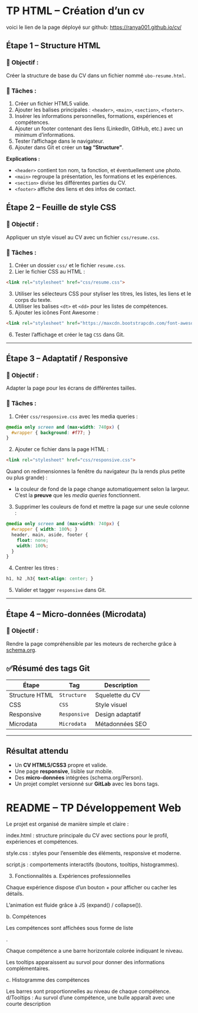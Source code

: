 
# TP HTML – Création d’un cv

 voici le lien de la page déployé sur github:
  https://ranya001.github.io/cv/
## Étape 1 – Structure HTML

### 🔹 Objectif :
Créer la structure de base du CV dans un fichier nommé `ubo-resume.html`.

### 🔸 Tâches :
1. Créer un fichier HTML5 valide.
2. Ajouter les balises principales : `<header>`, `<main>`, `<section>`, `<footer>`.
3. Insérer les informations personnelles, formations, expériences et compétences.
4. Ajouter un footer contenant des liens (LinkedIn, GitHub, etc.) avec un minimum d’informations.
5. Tester l’affichage dans le navigateur.
6. Ajouter dans Git et créer un **tag “Structure”**.

**Explications :**
- `<header>` contient ton nom, ta fonction, et éventuellement une photo.
- `<main>` regroupe la présentation, les formations et les expériences.
- `<section>` divise les différentes parties du CV.
- `<footer>` affiche des liens et des infos de contact.


##  Étape 2 – Feuille de style CSS

### 🔹 Objectif :
Appliquer un style visuel au CV avec un fichier `css/resume.css`.

### 🔸 Tâches :
1. Créer un dossier `css/` et le fichier `resume.css`.
2. Lier le fichier CSS au HTML :
```html
<link rel="stylesheet" href="css/resume.css">
```
3. Utiliser les sélecteurs CSS pour styliser les titres, les listes, les liens et le corps du texte.
4. Utiliser les balises `<dt>` et `<dd>` pour les listes de compétences.
5. Ajouter les icônes Font Awesome :
```html
<link rel="stylesheet" href="https://maxcdn.bootstrapcdn.com/font-awesome/4.4.0/css/font-awesome.min.css">
```
6. Tester l’affichage et créer le tag `CSS` dans Git.

---

## Étape 3 – Adaptatif / Responsive

### 🔹 Objectif :
Adapter la page pour les écrans de différentes tailles.

### 🔸 Tâches :
1. Créer `css/responsive.css` avec les media queries :
```css
@media only screen and (max-width: 740px) {
  #wrapper { background: #f77; }
}
```
2. Ajouter ce fichier dans la page HTML :
```html
<link rel="stylesheet" href="css/responsive.css">
```
Quand on redimensionnes la fenêtre du navigateur (tu la rends plus petite ou plus grande) :

-   la couleur de fond de la page change automatiquement selon la largeur.  
    C’est la **preuve** que les _media queries_ fonctionnent.
3. Supprimer les couleurs de fond et mettre la page sur une seule colonne :
```css
@media only screen and (max-width: 740px) {
  #wrapper { width: 100%; }
  header, main, aside, footer {
    float: none;
    width: 100%;
  }
}
```
4. Centrer les titres :
```css
h1, h2 ,h3{ text-align: center; }
```
5. Valider et tagger `responsive` dans Git.

---

##  Étape 4 – Micro-données (Microdata)

### 🔹 Objectif :
Rendre la page compréhensible par les moteurs de recherche grâce à [schema.org](https://schema.org).



## ✅Résumé des tags Git

| Étape | Tag | Description |
|--------|------|-------------|
| Structure HTML | `Structure` | Squelette du CV |
| CSS | `CSS` | Style visuel |
| Responsive | `Responsive` | Design adaptatif |
| Microdata | `Microdata` | Métadonnées SEO |

---

## Résultat attendu

- Un **CV HTML5/CSS3** propre et valide.  
- Une page **responsive**, lisible sur mobile.  
- Des **micro-données** intégrées (schema.org/Person).  
- Un projet complet versionné sur **GitLab** avec les bons tags.

# README – TP Développement Web
Le projet est organisé de manière simple et claire :

index.html : structure principale du CV avec sections pour le profil, expériences et compétences.

style.css : styles pour l’ensemble des éléments, responsive et moderne.

script.js : comportements interactifs (boutons, tooltips, histogrammes).

3. Fonctionnalités
a. Expériences professionnelles

Chaque expérience dispose d’un bouton + pour afficher ou cacher les détails.

L’animation est fluide grâce à JS (expand() / collapse()).

b. Compétences

Les compétences sont affichées sous forme de liste <dl>.

Chaque compétence a une barre horizontale colorée indiquant le niveau.

Les tooltips apparaissent au survol pour donner des informations complémentaires.

c. Histogramme des compétences

Les barres sont proportionnelles au niveau de chaque compétence.
d/Tooltips :
Au survol d’une compétence, une bulle apparaît avec une courte description

